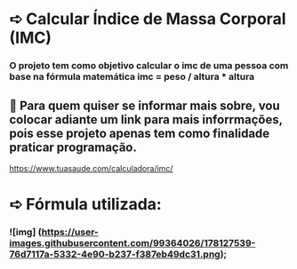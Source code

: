 # ➪ Calcular Índice de Massa Corporal (IMC)
### O projeto tem como objetivo calcular o imc de uma pessoa com base na fórmula matemática imc = peso / altura * altura 

## 📎 Para quem quiser se informar mais sobre, vou colocar adiante um link para mais inforrmações, pois esse projeto apenas tem como finalidade praticar programação. 
https://www.tuasaude.com/calculadora/imc/

# ➪ Fórmula utilizada:
### ![img] (https://user-images.githubusercontent.com/99364026/178127539-76d7117a-5332-4e90-b237-f387eb49dc31.png);
